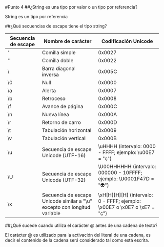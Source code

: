 #Punto 4
##¿String es una tipo por valor o un tipo por referencia?

  String es un tipo por referencia
  
##¿Qué secuencias de escape tiene el tipo string?


| Secuencia de escape| Nombre de carácter| Codificación Unicode|
| ----- | ---- | ---- |
|        \'	     |        Comilla simple	                   |         0x0027   |
|        \"      |        Comilla doble	                     |         0x0022   |
|        \\	     |       Barra diagonal inversa	             |         0x005C   |
|        \0	     |       Null	                               |         0x0000   |
|        \a	     |       Alerta	                             |         0x0007   |
|        \b	     |       Retroceso	                         |         0x0008   |
|        \f	     |       Avance de página	                   |         0x000C   |
|        \n	     |       Nueva línea	                       |         0x000A   |
|        \r	     |       Retorno de carro	                   |         0x000D   |  
|        \t	     |       Tabulación horizontal	             |         0x0009   |
|        \v	     |       Tabulación vertical	               |         0x000B   |
|        \u	     |       Secuencia de escape Unicode (UTF-16)	|        \uHHHH (intervalo: 0000 - FFFF; ejemplo: \u00E7 = "ç")   |
|        \U	     |       Secuencia de escape Unicode (UTF-32)	|        \U00HHHHHH (intervalo: 000000 - 10FFFF; ejemplo: \U0001F47D = "👽") |
|       \x	     |       Secuencia de escape Unicode similar a "\u" excepto con longitud variable	  |   \xH[H][H][H] (intervalo: 0 - FFFF;  ejemplo: \x00E7 o \x0E7 o \xE7 = "ç") |

##¿Qué sucede cuando utiliza el carácter @ antes de una cadena de texto?

  El carácter @ es utilizado para la activación del literal de una cadena, es decir el contenido de la cadena será considerado tal como está escrita.
